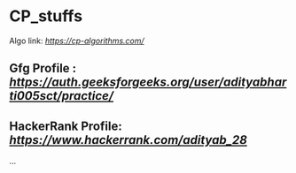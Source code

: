 # CP_stuffs

Algo link: _https://cp-algorithms.com/_

**Gfg Profile :** _https://auth.geeksforgeeks.org/user/adityabharti005sct/practice/_
--
**HackerRank Profile:** _https://www.hackerrank.com/adityab_28_
--
...
